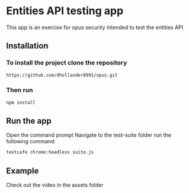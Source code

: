 # Entities API testing app
This app is an exercise for opus security intended to test the entities API

## Installation

### To install the project clone the repository
```bash
https://github.com/dhollander8991/opus.git
```

### Then run 
```bash
npm install
```

## Run the app
Open the command prompt
Navigate to the test-suite folder
run the following command:
```bash
testcafe chrome:headless suite.js
```
## Example
Check out the video in the assets folder 